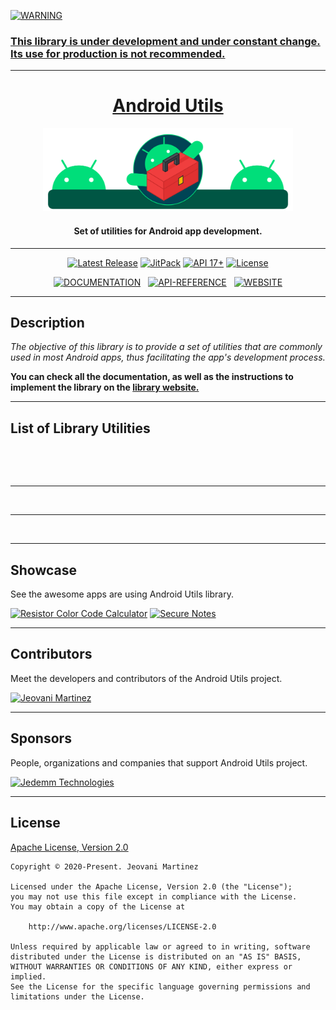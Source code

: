     
<a href="#"><img src="https://img.shields.io/badge/WARNING-blue?style=for-the-badge&label=%20&labelColor=gray&color=yellow&logoColor=FFFFFF" alt="WARNING">

### This library is under development and under constant change. Its use for production is not recommended.

---


<h1 align="center">Android Utils</h2>
<p align="center"><a href="https://jeovanimartinez.github.io/Android-Utils/" target="_blank" rel="noopener noreferrer"><img width="400" src="https://github.com/JeovaniMartinez/Android-Utils/blob/master/resources/introduction.svg" alt="Android Utils Logo"></a></p>
<h4 align="center">Set of utilities for Android app development.</h4>

---

<p align="center">
    <a href="https://github.com/JeovaniMartinez/Android-Utils/releases"><img src="https://img.shields.io/github/v/release/JeovaniMartinez/Android-Utils?color=orange&include_prereleases&style=flat-square" alt="Latest Release"></a>
    <a href="https://jitpack.io/#JeovaniMartinez/Android-Utils"><img src="https://img.shields.io/jitpack/v/github/JeovaniMartinez/Android-Utils?color=blue&style=flat-square" alt="JitPack"></a>
    <a href="#"><img src="https://img.shields.io/badge/API-17%2B-lightgrey?style=flat-square" alt="API 17+"></a>
    <a href="/LICENSE"><img src="https://img.shields.io/github/license/JeovaniMartinez/Android-Utils?style=flat-square" alt="License"></a>
</p>

<p align="center">
<a href="https://jeovanimartinez.github.io/Android-Utils/docs/"><img src="https://img.shields.io/badge/DOCS-DOCUMENTATION-blue?style=for-the-badge&logo=read-the-docs&label=%20&labelColor=3F3F3F&color=008097&logoColor=FFFFFF" alt="DOCUMENTATION"></a>&nbsp;&nbsp;
<a href="https://jeovanimartinez.github.io/Android-Utils/docs/reference/androidutils/index.html"><img src="https://img.shields.io/badge/API-REFERENCE-blue?style=for-the-badge&labelColor=3F3F3F&color=00996F" alt="API-REFERENCE"></a>&nbsp;&nbsp;
    <a href="https://jeovanimartinez.github.io/Android-Utils/"><img src="https://img.shields.io/badge/WEB-WEBSITE-blue?style=for-the-badge&logo=tor-browser&label=%20&labelColor=3F3F3F&color=DA5900&logoColor=FFFFFF" alt="WEBSITE"></a>
<p align="center">

---



## Description

_The objective of this library is to provide a set of utilities that are commonly used in most Android apps, thus facilitating the app's development process._

**You can check all the documentation, as well as the instructions to implement the library on the [library website.](https://jeovanimartinez.github.io/Android-Utils/docs/)**

---

## List of Library Utilities

<p align="center">
<img src="https://user-images.githubusercontent.com/38060456/113645441-82bc6e00-964c-11eb-8ea0-e410f3795034.png" alt="">
<img src="https://user-images.githubusercontent.com/38060456/113645441-82bc6e00-964c-11eb-8ea0-e410f3795034.png" alt="">
<img src="https://user-images.githubusercontent.com/38060456/113643923-18ee9500-9649-11eb-9da0-6acfaafb0957.jpg" alt="">
</p>

<p align="center">
<img src="https://user-images.githubusercontent.com/38060456/113645441-82bc6e00-964c-11eb-8ea0-e410f3795034.png" alt="">
</p>

---

<p align="center">
<img src="https://user-images.githubusercontent.com/38060456/113645441-82bc6e00-964c-11eb-8ea0-e410f3795034.png" alt="">
</p>

---

<p align="center">
<img src="https://user-images.githubusercontent.com/38060456/113645441-82bc6e00-964c-11eb-8ea0-e410f3795034.png" alt="">
</p>


---

## Showcase

See the awesome apps are using Android Utils library.

[<img src="https://user-images.githubusercontent.com/38060456/113607949-7c5bd100-960f-11eb-9f3b-1a0cd8ffebb4.png" alt="Resistor Color Code Calculator">](https://play.google.com/store/apps/details?id=com.jedemm.resistorcalculator)
[<img src="https://user-images.githubusercontent.com/38060456/113640928-25232400-9642-11eb-9d81-013216dd7916.png" alt="Secure Notes">](https://play.google.com/store/apps/details?id=com.jedemm.securenotes)

--- 

## Contributors

Meet the developers and contributors of the Android Utils project.

[<img src="https://user-images.githubusercontent.com/38060456/113641090-83e89d80-9642-11eb-8852-8a278739a5ac.png" alt="Jeovani Martinez">](https://github.com/jeovanimartinez)

---

## Sponsors

People, organizations and companies that support Android Utils project.

[<img src="https://user-images.githubusercontent.com/38060456/113641249-e5a90780-9642-11eb-9af7-8c39d800a79b.png" alt="Jedemm Technologies">](https://jedemm.com/)

---

## License

[Apache License, Version 2.0](/LICENSE)

```
Copyright © 2020-Present. Jeovani Martinez

Licensed under the Apache License, Version 2.0 (the "License");
you may not use this file except in compliance with the License.
You may obtain a copy of the License at

    http://www.apache.org/licenses/LICENSE-2.0

Unless required by applicable law or agreed to in writing, software
distributed under the License is distributed on an "AS IS" BASIS,
WITHOUT WARRANTIES OR CONDITIONS OF ANY KIND, either express or implied.
See the License for the specific language governing permissions and
limitations under the License.
```
